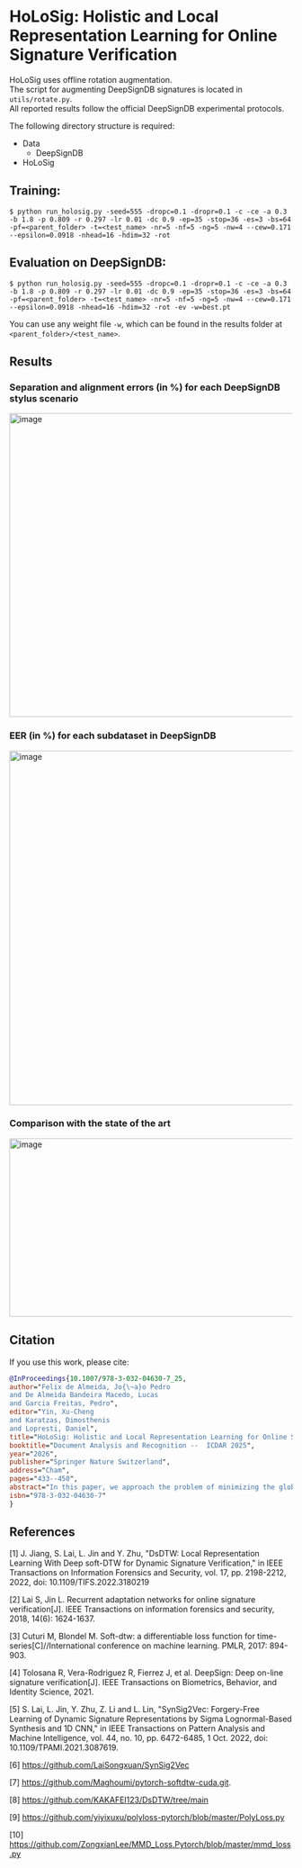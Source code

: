 # HoLoSig: Holistic and Local Representation Learning for Online Signature Verification

HoLoSig uses offline rotation augmentation.  
The script for augmenting DeepSignDB signatures is located in `utils/rotate.py`.  
All reported results follow the official DeepSignDB experimental protocols.

The following directory structure is required:
- Data
    - DeepSignDB
- HoLoSig

## Training:

    $ python run_holosig.py -seed=555 -dropc=0.1 -dropr=0.1 -c -ce -a 0.3 -b 1.8 -p 0.809 -r 0.297 -lr 0.01 -dc 0.9 -ep=35 -stop=36 -es=3 -bs=64 -pf=<parent_folder> -t=<test_name> -nr=5 -nf=5 -ng=5 -nw=4 --cew=0.171 --epsilon=0.0918 -nhead=16 -hdim=32 -rot

## Evaluation on DeepSignDB:

    $ python run_holosig.py -seed=555 -dropc=0.1 -dropr=0.1 -c -ce -a 0.3 -b 1.8 -p 0.809 -r 0.297 -lr 0.01 -dc 0.9 -ep=35 -stop=36 -es=3 -bs=64 -pf=<parent_folder> -t=<test_name> -nr=5 -nf=5 -ng=5 -nw=4 --cew=0.171 --epsilon=0.0918 -nhead=16 -hdim=32 -rot -ev -w=best.pt

You can use any weight file `-w`, which can be found in the results folder at `<parent_folder>/<test_name>`.

## Results
### Separation and alignment errors (in %) for each DeepSignDB stylus scenario
<img width="1254" height="540" alt="image" src="https://github.com/user-attachments/assets/98eb96f7-cb0a-4a9a-b13a-1b4bf7b0cee4" />

### EER (in %) for each subdataset in DeepSignDB 
<img width="939" height="630" alt="image" src="https://github.com/user-attachments/assets/fe153a57-0b99-4eb5-906f-31bbd552c09c" />

### Comparison with the state of the art
<img width="939" height="317" alt="image" src="https://github.com/user-attachments/assets/be951780-9274-4485-be6a-304efc611ce5" />

## Citation
If you use this work, please cite:

```bibtex
@InProceedings{10.1007/978-3-032-04630-7_25,
author="Felix de Almeida, Jo{\~a}o Pedro
and De Almeida Bandeira Macedo, Lucas
and Garcia Freitas, Pedro",
editor="Yin, Xu-Cheng
and Karatzas, Dimosthenis
and Lopresti, Daniel",
title="HoLoSig: Holistic and Local Representation Learning for Online Signature Verification",
booktitle="Document Analysis and Recognition --  ICDAR 2025",
year="2026",
publisher="Springer Nature Switzerland",
address="Cham",
pages="433--450",
abstract="In this paper, we approach the problem of minimizing the global Equal Error Rate (EER) in a Writer-Independent (WI) Online Signature Verification (OSV) system by decomposing it into two components: the separation error and the alignment error. The separation error arises from the lack of a correct separation between genuine and forged signatures, while the alignment error arises from the inability of a single global threshold to effectively capture the writer-specific separations. To this, we propose HoLoSig, a novel framework that integrates two popular deep signature representations via a shared 1D convolutional backbone that bifurcates into two specialized branches. On one branch, we employ Triplet Loss with Soft-DTW to learn variable-length local representations whose dissimilarity scores are shifted to a common region with the help of the Maximum Mean Discrepancy (MMD) to improve the system's performance when using a global threshold. On the other branch, we employ Poly-1 Cross Entropy Loss to learn fixed-length holistic representations that are used to further boost the separation created by the local representation branch. HoLoSig achieves state-of-the-art results on DeepSignDB, the largest OSV dataset to date, against skilled and random forgeries in the stylus scenario, with EERs of 1.73{\%} (4vs1 skilled), 3.29{\%} (1vs1 skilled), 0.43{\%} (4vs1 random) and 0.89{\%} (1vs1 random). The source code is available at https://github.com/DYosplay/HoLoSig. ",
isbn="978-3-032-04630-7"
}
```
## References

[1] J. Jiang, S. Lai, L. Jin and Y. Zhu, "DsDTW: Local Representation Learning With Deep soft-DTW for Dynamic Signature Verification," in IEEE Transactions on Information Forensics and Security, vol. 17, pp. 2198-2212, 2022, doi: 10.1109/TIFS.2022.3180219

[2] Lai S, Jin L. Recurrent adaptation networks for online signature verification[J]. IEEE Transactions on information forensics and security, 2018, 14(6): 1624-1637.

[3] Cuturi M, Blondel M. Soft-dtw: a differentiable loss function for time-series[C]//International conference on machine learning. PMLR, 2017: 894-903.

[4] Tolosana R, Vera-Rodriguez R, Fierrez J, et al. DeepSign: Deep on-line signature verification[J]. IEEE Transactions on Biometrics, Behavior, and Identity Science, 2021.

[5] S. Lai, L. Jin, Y. Zhu, Z. Li and L. Lin, "SynSig2Vec: Forgery-Free Learning of Dynamic Signature Representations by Sigma Lognormal-Based Synthesis and 1D CNN," in IEEE Transactions on Pattern Analysis and Machine Intelligence, vol. 44, no. 10, pp. 6472-6485, 1 Oct. 2022, doi: 10.1109/TPAMI.2021.3087619.

[6] https://github.com/LaiSongxuan/SynSig2Vec

[7] https://github.com/Maghoumi/pytorch-softdtw-cuda.git.

[8] https://github.com/KAKAFEI123/DsDTW/tree/main

[9] https://github.com/yiyixuxu/polyloss-pytorch/blob/master/PolyLoss.py

[10] https://github.com/ZongxianLee/MMD_Loss.Pytorch/blob/master/mmd_loss.py


